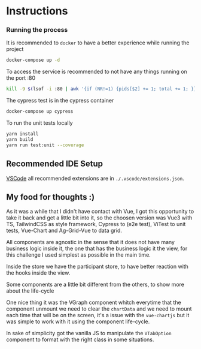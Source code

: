 # Instructions

### Running the process

It is recommended to `docker` to have a better experience while running the project

```bash
docker-compose up -d
```

To access the service is recommended to not have any things running on the port :80

```bash
kill -9 $(lsof -i :80 | awk '{if (NR!=1) {pids[$2] += 1; total += 1; }} END {for (pid in pids) { print  pid; }  }' | sort -n;)
```

The cypress test is in the cypress container

```bash
docker-compose up cypress
```

To run the unit tests locally

```bash
yarn install
yarn build
yarn run test:unit --coverage
```

## Recommended IDE Setup

[VSCode](https://code.visualstudio.com/) all recommended extensions are in `./.vscode/extensions.json`.

## My food for thoughts :)

As it was a while that I didn't have contact with Vue, I got this opportunity to take it back and get a little bit into it, so the choosen version was Vue3 with TS, TailwindCSS as style framework, Cypress to (e2e test), ViTest to unit tests, Vue-Chart and Ag-Grid-Vue to data grid.

All components are agnostic in the sense that it does not have many business logic inside it, the one that has the business logic it the view, for this challenge I used simplest as possible in the main time.

Inside the store we have the participant store, to have better reaction with the hooks inside the view.

Some components are a little bit different from the others, to show more about the life-cycle

One nice thing it was the VGraph component whitch everytime that the component unmount we need to clear the `chartData` and we need to mount each time that will be on the screen, it's a issue with the `vue-chartjs` but it was simple to work with it using the component life-cycle.

In sake of simplicity got the vanilla JS to manipulate the `VTabOption` component to format with the right class in some situations.
